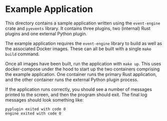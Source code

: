 # Example Application

This directory contains a sample application written using the `event-engine` crate and
`pyevents` library. It contains three plugins, two (internal) Rust plugins and one 
external Python plugin.

The example application requires the `event-engine` library to build as well as the associated Docker images.
These can all be built with a single `make build` command.

Once all images have been built, run the application with `make up`. This uses docker-compose under the hood to start
up the two containers comprising the example application. One container runs the primary Rust application, and the other
container runs the external Python plugin process.

If the application runs correctly, you should see a number of messages printed to the screen, and then the program should
exit. The final log messages should look something like:

```
pyplugin exited with code 0
engine exited with code 0
```


